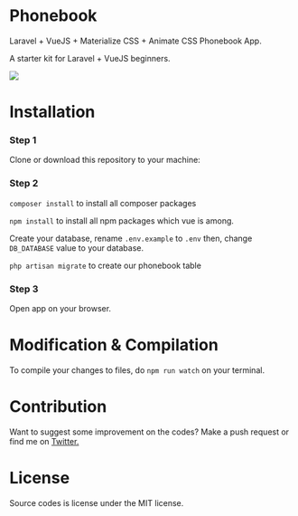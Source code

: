 # Phonebook
Laravel + VueJS + Materialize CSS + Animate CSS Phonebook App. 

A starter kit for Laravel + VueJS beginners.

<img src="https://github.com/coderatio/phonebook/public/img/app.gif">

# Installation
### Step 1
Clone or download this repository to your machine:


### Step 2
`composer install` to install all composer packages

`npm install` to install all npm packages which vue is among.

Create your database, rename `.env.example` to `.env` then, change `DB_DATABASE` value to your database.

`php artisan migrate` to create our phonebook table

### Step 3

Open app on your browser.

# Modification & Compilation
To compile your changes to files, do `npm run watch` on your terminal.

# Contribution
Want to suggest some improvement on the codes? Make a push request or find me on
<a href="https://twitter.com/josiahoyahaya/">Twitter.</a>

# License
Source codes is license under the MIT license.
